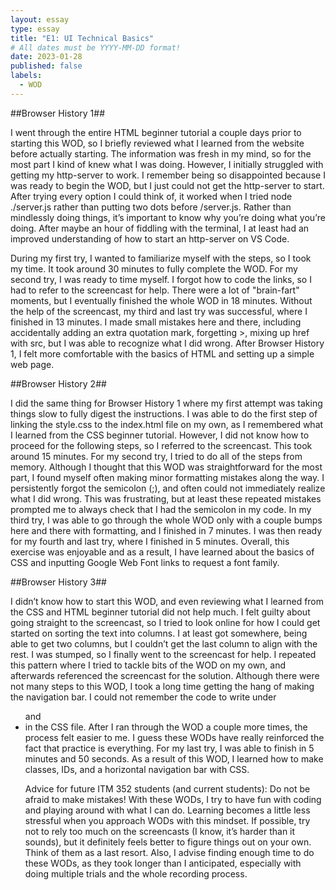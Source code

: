 ```yaml
---
layout: essay
type: essay
title: "E1: UI Technical Basics"
# All dates must be YYYY-MM-DD format!
date: 2023-01-28
published: false
labels:
  - WOD
---
```


##Browser History 1##

I went through the entire HTML beginner tutorial a couple days prior to starting this WOD, so I briefly reviewed what I learned from the website before actually starting. The information was fresh in my mind, so for the most part I kind of knew what I was doing. However, I initially struggled with getting my http-server to work. I remember being so disappointed because I was ready to begin the WOD, but I just could not get the http-server to start. After trying every option I could think of, it worked when I tried node ./server.js rather than putting two dots before /server.js. Rather than mindlessly doing things, it’s important to know why you’re doing what you’re doing. After maybe an hour of fiddling with the terminal, I at least had an improved understanding of how to start an http-server on VS Code. 

During my first try, I wanted to familiarize myself with the steps, so I took my time. It took around 30 minutes to fully complete the WOD. For my second try, I was ready to time myself. I forgot how to code the links, so I had to refer to the screencast for help. There were a lot of "brain-fart" moments, but I eventually finished the whole WOD in 18 minutes. Without the help of the screencast, my third and last try was successful, where I finished in 13 minutes. I made small mistakes here and there, including accidentally adding an extra quotation mark, forgetting >, mixing up href with src, but I was able to recognize what I did wrong. After Browser History 1, I felt more comfortable with the basics of HTML and setting up a simple web page. 

##Browser History 2##

I did the same thing for Browser History 1 where my first attempt was taking things slow to fully digest the instructions. I was able to do the first step of linking the style.css to the index.html file on my own, as I remembered what I learned from the CSS beginner tutorial. However, I did not know how to proceed for the following steps, so I referred to the screencast. This took around 15 minutes. For my second try, I tried to do all of the steps from memory. Although I thought that this WOD was straightforward for the most part, I found myself often making minor formatting mistakes along the way. I persistently forgot the semicolon (;), and often could not immediately realize what I did wrong. This was frustrating, but at least these repeated mistakes prompted me to always check that I had the semicolon in my code. In my third try, I was able to go through the whole WOD only with a couple bumps here and there with formatting, and I finished in 7 minutes. I was then ready for my fourth and last try, where I finished in 5 minutes. Overall, this exercise was enjoyable and as a result, I have learned about the basics of CSS and inputting Google Web Font links to request a font family. 

##Browser History 3##

I didn’t know how to start this WOD, and even reviewing what I learned from the CSS and HTML beginner tutorial did not help much. I felt guilty about going straight to the screencast, so I tried to look online for how I could get started on sorting the text into columns. I at least got somewhere, being able to get two columns, but I couldn’t get the last column to align with the rest. I was stumped, so I finally went to the screencast for help. I repeated this pattern where I tried to tackle bits of the WOD on my own, and afterwards referenced the screencast for the solution. Although there were not many steps to this WOD, I took a long time getting the hang of making the navigation bar. I could not remember the code to write under <ul> and <li> in the CSS file. After I ran through the WOD a couple more times, the process felt easier to me. I guess these WODs have really reinforced the fact that practice is everything. For my last try, I was able to finish in 5 minutes and 50 seconds. As a result of this WOD, I learned how to make classes, IDs, and a horizontal navigation bar with CSS. 

Advice for future ITM 352 students (and current students): Do not be afraid to make mistakes! With these WODs, I try to have fun with coding and playing around with what I can do. Learning becomes a little less stressful when you approach WODs with this mindset. If possible, try not to rely too much on the screencasts (I know, it’s harder than it sounds), but it definitely feels better to figure things out on your own. Think of them as a last resort. Also, I advise finding enough time to do these WODs, as they took longer than I anticipated, especially with doing multiple trials and the whole recording process. 

